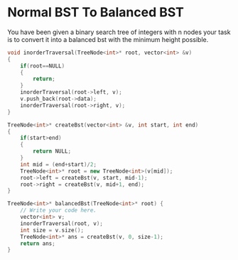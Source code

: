 # Normal BST To Balanced BST
You have been given a binary search tree of integers with n nodes your task is to convert it into a balanced bst with the minimum height possible.

```C++
void inorderTraversal(TreeNode<int>* root, vector<int> &v)
{
    if(root==NULL)
    {
        return;
    }
    inorderTraversal(root->left, v);
    v.push_back(root->data);
    inorderTraversal(root->right, v);
}

TreeNode<int>* createBst(vector<int> &v, int start, int end)
{
    if(start>end)
    {
        return NULL;
    }
    int mid = (end+start)/2;
    TreeNode<int>* root = new TreeNode<int>(v[mid]);
    root->left = createBst(v, start, mid-1);
    root->right = createBst(v, mid+1, end);
}

TreeNode<int>* balancedBst(TreeNode<int>* root) {
    // Write your code here.
    vector<int> v;
    inorderTraversal(root, v);
    int size = v.size();
    TreeNode<int>* ans = createBst(v, 0, size-1);
    return ans;
}
```
